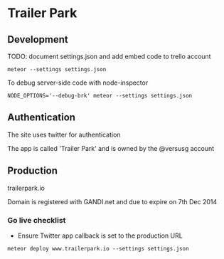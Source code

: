 # Trailer Park

## Development

TODO: document settings.json and add embed code to trello account

```
meteor --settings settings.json
```

To debug server-side code with node-inspector
```
NODE_OPTIONS='--debug-brk' meteor --settings settings.json
```

## Authentication

The site uses twitter for authentication

The app is called 'Trailer Park' and is owned by the @versusg account

## Production

trailerpark.io

Domain is registered with GANDI.net and due to expire on 7th Dec 2014

### Go live checklist

 * Ensure Twitter app callback is set to the production URL

```
meteor deploy www.trailerpark.io --settings settings.json
```
